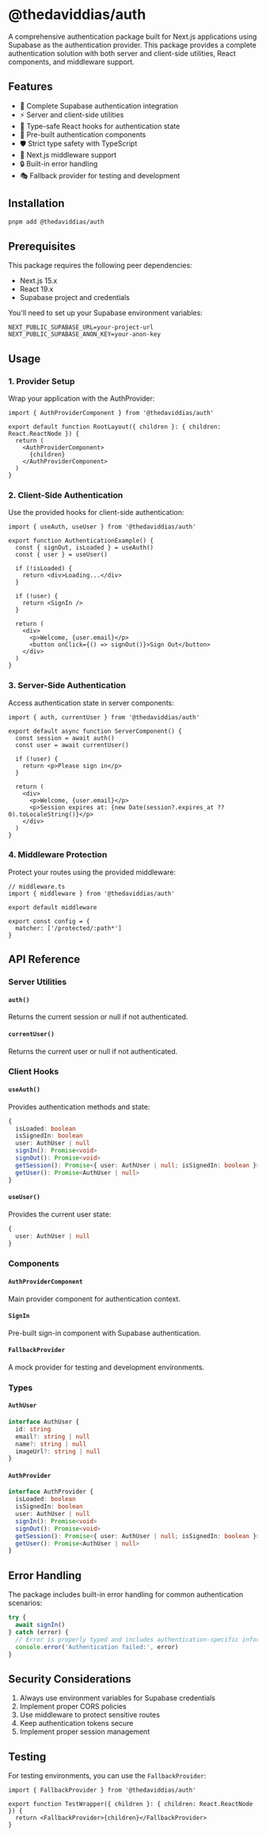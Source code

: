 # @thedaviddias/auth

A comprehensive authentication package built for Next.js applications using Supabase as the authentication provider. This package provides a complete authentication solution with both server and client-side utilities, React components, and middleware support.

## Features

- 🔐 Complete Supabase authentication integration
- ⚡️ Server and client-side utilities
- 🎣 Type-safe React hooks for authentication state
- 🧩 Pre-built authentication components
- 🛡️ Strict type safety with TypeScript
- 🔄 Next.js middleware support
- 🔒 Built-in error handling
- 🎭 Fallback provider for testing and development

## Installation

```bash
pnpm add @thedaviddias/auth
```

## Prerequisites

This package requires the following peer dependencies:

- Next.js 15.x
- React 19.x
- Supabase project and credentials

You'll need to set up your Supabase environment variables:

```env
NEXT_PUBLIC_SUPABASE_URL=your-project-url
NEXT_PUBLIC_SUPABASE_ANON_KEY=your-anon-key
```

## Usage

### 1. Provider Setup

Wrap your application with the AuthProvider:

```tsx
import { AuthProviderComponent } from '@thedaviddias/auth'

export default function RootLayout({ children }: { children: React.ReactNode }) {
  return (
    <AuthProviderComponent>
      {children}
    </AuthProviderComponent>
  )
}
```

### 2. Client-Side Authentication

Use the provided hooks for client-side authentication:

```tsx
import { useAuth, useUser } from '@thedaviddias/auth'

export function AuthenticationExample() {
  const { signOut, isLoaded } = useAuth()
  const { user } = useUser()

  if (!isLoaded) {
    return <div>Loading...</div>
  }

  if (!user) {
    return <SignIn />
  }

  return (
    <div>
      <p>Welcome, {user.email}</p>
      <button onClick={() => signOut()}>Sign Out</button>
    </div>
  )
}
```

### 3. Server-Side Authentication

Access authentication state in server components:

```tsx
import { auth, currentUser } from '@thedaviddias/auth'

export default async function ServerComponent() {
  const session = await auth()
  const user = await currentUser()

  if (!user) {
    return <p>Please sign in</p>
  }

  return (
    <div>
      <p>Welcome, {user.email}</p>
      <p>Session expires at: {new Date(session?.expires_at ?? 0).toLocaleString()}</p>
    </div>
  )
}
```

### 4. Middleware Protection

Protect your routes using the provided middleware:

```tsx
// middleware.ts
import { middleware } from '@thedaviddias/auth'

export default middleware

export const config = {
  matcher: ['/protected/:path*']
}
```

## API Reference

### Server Utilities

#### `auth()`
Returns the current session or null if not authenticated.

#### `currentUser()`
Returns the current user or null if not authenticated.

### Client Hooks

#### `useAuth()`
Provides authentication methods and state:
```typescript
{
  isLoaded: boolean
  isSignedIn: boolean
  user: AuthUser | null
  signIn(): Promise<void>
  signOut(): Promise<void>
  getSession(): Promise<{ user: AuthUser | null; isSignedIn: boolean }>
  getUser(): Promise<AuthUser | null>
}
```

#### `useUser()`
Provides the current user state:
```typescript
{
  user: AuthUser | null
}
```

### Components

#### `AuthProviderComponent`
Main provider component for authentication context.

#### `SignIn`
Pre-built sign-in component with Supabase authentication.

#### `FallbackProvider`
A mock provider for testing and development environments.

### Types

#### `AuthUser`
```typescript
interface AuthUser {
  id: string
  email?: string | null
  name?: string | null
  imageUrl?: string | null
}
```

#### `AuthProvider`
```typescript
interface AuthProvider {
  isLoaded: boolean
  isSignedIn: boolean
  user: AuthUser | null
  signIn(): Promise<void>
  signOut(): Promise<void>
  getSession(): Promise<{ user: AuthUser | null; isSignedIn: boolean }>
  getUser(): Promise<AuthUser | null>
}
```

## Error Handling

The package includes built-in error handling for common authentication scenarios:

```typescript
try {
  await signIn()
} catch (error) {
  // Error is properly typed and includes authentication-specific information
  console.error('Authentication failed:', error)
}
```

## Security Considerations

1. Always use environment variables for Supabase credentials
2. Implement proper CORS policies
3. Use middleware to protect sensitive routes
4. Keep authentication tokens secure
5. Implement proper session management

## Testing

For testing environments, you can use the `FallbackProvider`:

```tsx
import { FallbackProvider } from '@thedaviddias/auth'

export function TestWrapper({ children }: { children: React.ReactNode }) {
  return <FallbackProvider>{children}</FallbackProvider>
}
```
